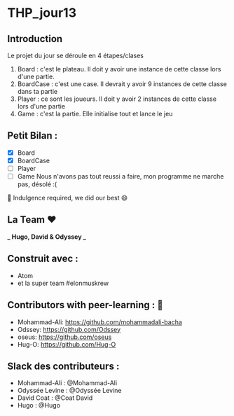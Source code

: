 # THP_jour13

## Introduction

Le projet du jour se déroule en 4 étapes/clases
1. Board : c'est le plateau. Il doit y avoir une instance de cette classe lors d'une partie.
2. BoardCase : c'est une case. Il devrait y avoir 9 instances de cette classe dans ta partie
3. Player : ce sont les joueurs. Il doit y avoir 2 instances de cette classe lors d'une partie
4. Game : c'est la partie. Elle initialise tout et lance le jeu


## Petit Bilan :

- [x] Board
- [x] BoardCase
- [ ] Player
- [ ] Game 
Nous n'avons pas tout reussi a faire, mon programme ne marche pas, désolé :(

:pray: Indulgence required, we did our best :smile:

## La Team :heart:

**_ Hugo, David & Odyssey _**

## Construit avec :

* Atom
* et la super team #elonmuskrew

## Contributors with peer-learning : :love_letter:

* Mohammad-Ali: https://github.com/mohammadali-bacha
* Odssey: https://github.com/Odssey
* oseus: https://github.com/oseus
* Hug-O: https://github.com/Hug-O

## Slack des contributeurs :

* Mohammad-Ali : @Mohammad-Ali
* Odyssée Levine : @Odyssée Levine
* David Coat : @Coat David
* Hugo : @Hugo
